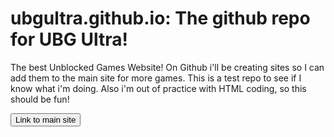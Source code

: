 # ubgultra.github.io: The github repo for UBG Ultra!
The best Unblocked Games Website! On Github i'll be creating sites so I can add them to the main site for more games. This is a test repo to see if I know what i'm doing.
Also i'm out of practice with HTML coding, so this should be fun!


<a href='https://www.sites.google.com/view/unblockedgamingfree'><button>Link to main site</button></a>

